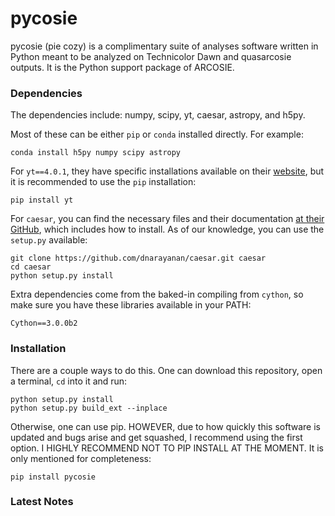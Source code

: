 # pycosie
pycosie (pie cozy) is a complimentary suite of analyses software written in Python meant to be analyzed on Technicolor Dawn and quasarcosie outputs. It is the Python support package of ARCOSIE.

### Dependencies
The dependencies include: numpy, scipy, yt, caesar, astropy, and h5py.

Most of these can be either `pip` or `conda` installed directly. For example:
```
conda install h5py numpy scipy astropy
```

For `yt==4.0.1`, they have specific installations available on their [website](https://yt-project.org/), but it is recommended to use the `pip` installation:
```
pip install yt
```

For `caesar`, you can find the necessary files and their documentation [at their GitHub](https://github.com/dnarayanan/caesar), which includes how to install. As of our knowledge, you can use the `setup.py` available:
```
git clone https://github.com/dnarayanan/caesar.git caesar
cd caesar
python setup.py install
```

Extra dependencies come from the baked-in compiling from `cython`, so make sure you have these libraries available in your PATH:
```
Cython==3.0.0b2
```

### Installation
There are a couple ways to do this. One can download this repository, open a terminal, `cd` into it and run:

```
python setup.py install
python setup.py build_ext --inplace
```

Otherwise, one can use pip. HOWEVER, due to how quickly this software is updated and bugs arise and get squashed, I recommend using the
first option. I HIGHLY RECOMMEND NOT TO PIP INSTALL AT THE MOMENT. It is only mentioned for completeness:

```
pip install pycosie
```

### Latest Notes
